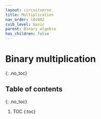 ```yaml
---
layout: circuitverse
title: Multiplication
nav_order: l0s002
cvib_level: basic
parent: Binary algebra
has_children: false
---
```


# Binary multiplication
{: .no_toc}

## Table of contents
{: .no_toc}

1. TOC
{:toc}
